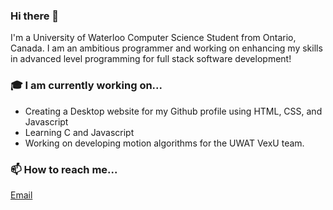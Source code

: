 ### Hi there 👋

I'm a University of Waterloo Computer Science Student from Ontario, Canada. I am an ambitious programmer and working on enhancing my skills in advanced level programming for full stack software development!
 
### 🎓 I am currently working on...
 * Creating a Desktop website for my Github profile using HTML, CSS, and Javascript
 * Learning C and Javascript
 * Working on developing motion algorithms for the UWAT VexU team.

### 📫 How to reach me...
[Email](mailto:saurinpatel222@gmail.com)

<!--
**Saurinpatel20/saurinpatel20** is a ✨ _special_ ✨ repository because its `README.md` (this file) appears on your GitHub profile.

Here are some ideas to get you started:

- 🔭 I’m currently working on ...
- 🌱 I’m currently learning ...
- 👯 I’m looking to collaborate on ...
- 🤔 I’m looking for help with ...
- 💬 Ask me about ...
- 📫 How to reach me: ...
- 😄 Pronouns: ...
- ⚡ Fun fact: ...
-->
